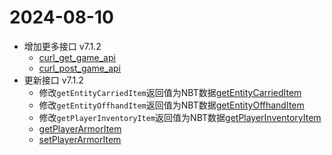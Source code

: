 # 2024-08-10

- 增加更多接口 v7.1.2
    - [curl_get_game_api](/API/Network?id=curl_get_game_api)
    - [curl_post_game_api](/API/Network?id=curl_post_game_api)
- 更新接口 v7.1.2
    - 修改`getEntityCarriedItem`返回值为NBT数据[getEntityCarriedItem](/API/Entity?id=getEntityCarriedItem)
    - 修改`getEntityOffhandItem`返回值为NBT数据[getEntityOffhandItem](/API/Entity?id=getEntityOffhandItem)
    - 修改`getPlayerInventoryItem`返回值为NBT数据[getPlayerInventoryItem](/API/Player?id=getPlayerInventoryItem)
    - [getPlayerArmorItem](/API/Player?id=getPlayerArmorItem)
    - [setPlayerArmorItem](/API/Player?id=setPlayerArmorItem)